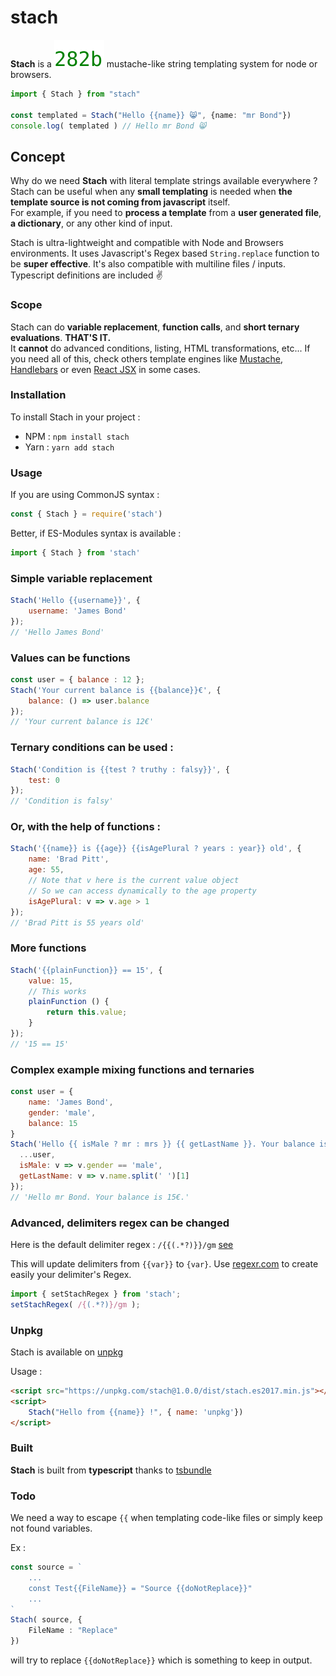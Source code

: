 
# stach

__Stach__ is a ![less than 300b](./bits/stach.es2017.min.js.svg) mustache-like string templating system for node or browsers.

```typescript
import { Stach } from "stach"

const templated = Stach("Hello {{name}} 😸", {name: "mr Bond"})
console.log( templated ) // Hello mr Bond 😸
```

## Concept

Why do we need __Stach__ with literal template strings available everywhere ?
Stach can be useful when any **small templating** is needed when **the template source is not coming from javascript** itself.
<br>For example, if you need to __process a template__ from a __user generated file__, __a dictionary__, or any other kind of input.

Stach is ultra-lightweight and compatible with Node and Browsers environments.
It uses Javascript's Regex based `String.replace` function to be **super effective**.
It's also compatible with multiline files / inputs.
Typescript definitions are included ✌️

### Scope

Stach can do __variable replacement__, __function calls__, and __short ternary evaluations__. **THAT'S IT.**<br>
It **cannot** do advanced conditions, listing, HTML transformations, etc...
If you need all of this, check others template engines like [Mustache](https://mustache.github.io/), [Handlebars](https://handlebarsjs.com/) or even [React JSX](https://fr.reactjs.org/docs/introducing-jsx.html) in some cases.

### Installation

To install Stach in your project :<br>
- NPM : `npm install stach`
- Yarn : `yarn add stach`

### Usage

If you are using CommonJS syntax :

```javascript
const { Stach } = require('stach')
```

Better, if ES-Modules syntax is available :

```javascript
import { Stach } from 'stach'
```

### Simple variable replacement

```javascript
Stach('Hello {{username}}', {
    username: 'James Bond'
});
// 'Hello James Bond'
```

### Values can be functions

```javascript
const user = { balance : 12 };
Stach('Your current balance is {{balance}}€', {
    balance: () => user.balance
});
// 'Your current balance is 12€'
```

### Ternary conditions can be used :

```javascript
Stach('Condition is {{test ? truthy : falsy}}', {
    test: 0
});
// 'Condition is falsy'
```

### Or, with the help of functions :
```javascript
Stach('{{name}} is {{age}} {{isAgePlural ? years : year}} old', {
    name: 'Brad Pitt',
    age: 55,
    // Note that v here is the current value object
    // So we can access dynamically to the age property
    isAgePlural: v => v.age > 1
});
// 'Brad Pitt is 55 years old'
```

### More functions

```javascript
Stach('{{plainFunction}} == 15', {
    value: 15,
	// This works
    plainFunction () {
        return this.value;
    }
});
// '15 == 15'
```

### Complex example mixing functions and ternaries

```javascript
const user = {
    name: 'James Bond',
    gender: 'male',
    balance: 15
}
Stach('Hello {{ isMale ? mr : mrs }} {{ getLastName }}. Your balance is {{ balance }}€.', {
  ...user,
  isMale: v => v.gender == 'male',
  getLastName: v => v.name.split(' ')[1]
});
// 'Hello mr Bond. Your balance is 15€.'
```

### Advanced, delimiters regex can be changed

Here is the default delimiter regex : `/{{(.*?)}}/gm` [see](https://github.com/zouloux/stach/blob/main/src/stach.ts#L5)

This will update delimiters from `{{var}}` to `{var}`.
Use [regexr.com](https://regexr.com) to create easily your delimiter's Regex.

```javascript
import { setStachRegex } from 'stach';
setStachRegex( /{(.*?)}/gm );
```

### Unpkg

Stach is available on [unpkg](https://unpkg.com/stach)

Usage :
```html
<script src="https://unpkg.com/stach@1.0.0/dist/stach.es2017.min.js"></script>
<script>
	Stach("Hello from {{name}} !", { name: 'unpkg'})
</script>
```

### Built

__Stach__ is built from __typescript__ thanks to [tsbundle](https://github.com/zouloux/tsbundle)

### Todo

We need a way to escape `{{` when templating code-like files or simply keep not found variables.

Ex :
```typescript
const source = `
	...
	const Test{{FileName}} = "Source {{doNotReplace}}"
	...
`
Stach( source, {
	FileName : "Replace" 
})
```
will try to replace `{{doNotReplace}}` which is something to keep in output.